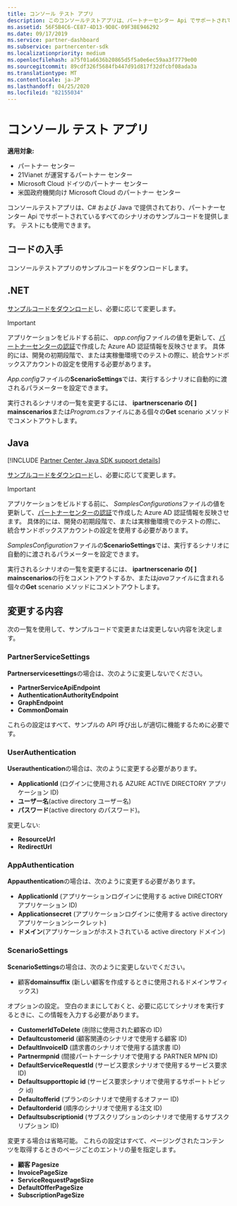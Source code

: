 ```yaml
---
title: コンソール テスト アプリ
description: このコンソールテストアプリは、パートナーセンター Api でサポートされているすべてのシナリオのサンプルコードを提供します。 テストにも使用できます。
ms.assetid: 56F5B4C6-CE87-4D13-9D8C-09F38E946292
ms.date: 09/17/2019
ms.service: partner-dashboard
ms.subservice: partnercenter-sdk
ms.localizationpriority: medium
ms.openlocfilehash: a75f01a6636b20865d5f5a0e6ec59aa3f7779e00
ms.sourcegitcommit: 89cdf326f5684fb447d91d817f32dfcbf08ada3a
ms.translationtype: MT
ms.contentlocale: ja-JP
ms.lasthandoff: 04/25/2020
ms.locfileid: "82155034"
---
```

# <a name="console-test-app"></a>コンソール テスト アプリ

**適用対象:**

- パートナー センター
- 21Vianet が運営するパートナー センター
- Microsoft Cloud ドイツのパートナー センター
- 米国政府機関向け Microsoft Cloud のパートナー センター

コンソールテストアプリは、C# および Java で提供されており、パートナーセンター Api でサポートされているすべてのシナリオのサンプルコードを提供します。 テストにも使用できます。

## <a name="get-the-code"></a>コードの入手

コンソールテストアプリのサンプルコードをダウンロードします。

## <a name="net"></a>.NET

[サンプルコードをダウンロード](https://go.microsoft.com/fwlink/p/?LinkId=746682)し、必要に応じて変更します。

> [!IMPORTANT]
> アプリケーションをビルドする前に、 *app.config*ファイルの値を更新して、[パートナーセンターの認証](partner-center-authentication.md)で作成した Azure AD 認証情報を反映させます。 具体的には、開発の初期段階で、または実稼働環境でのテストの際に、統合サンドボックスアカウントの設定を使用する必要があります。

*App.config*ファイルの**ScenarioSettings**では、実行するシナリオに自動的に渡されるパラメーターを設定できます。

実行されるシナリオの一覧を変更するには、 **ipartnerscenario の\[ \] mainscenarios**または*Program.cs*ファイルにある個々の**Get** scenario メソッドでコメントアウトします。

## <a name="java"></a>Java

[!INCLUDE [Partner Center Java SDK support details](../includes/java-sdk-support.md)]

[サンプルコードをダウンロード](https://go.microsoft.com/fwlink/p/?LinkId=2026887)し、必要に応じて変更します。

> [!IMPORTANT]
> アプリケーションをビルドする前に、 *SamplesConfigurations*ファイルの値を更新して、[パートナーセンターの認証](partner-center-authentication.md)で作成した Azure AD 認証情報を反映させます。 具体的には、開発の初期段階で、または実稼働環境でのテストの際に、統合サンドボックスアカウントの設定を使用する必要があります。

*SamplesConfiguration*ファイルの**ScenarioSettings**では、実行するシナリオに自動的に渡されるパラメーターを設定できます。

実行されるシナリオの一覧を変更するには、 **ipartnerscenario の\[ \] mainscenarios**の行をコメントアウトするか、または*java*ファイルに含まれる個々の**Get** scenario メソッドにコメントアウトします。

## <a name="what-to-change"></a>変更する内容

次の一覧を使用して、サンプルコードで変更または変更しない内容を決定します。

### <a name="partnerservicesettings"></a>PartnerServiceSettings

**Partnerservicesettings**の場合は、次のように変更しないでください。

- **PartnerServiceApiEndpoint**
- **AuthenticationAuthorityEndpoint**
- **GraphEndpoint**
- **CommonDomain**

これらの設定はすべて、サンプルの API 呼び出しが適切に機能するために必要です。

### <a name="userauthentication"></a>UserAuthentication

**Userauthentication**の場合は、次のように変更する必要があります。

- **ApplicationId** (ログインに使用される AZURE ACTIVE DIRECTORY アプリケーション ID)
- **ユーザー名**(active directory ユーザー名)
- **パスワード**(active directory のパスワード)。

変更しない:

- **ResourceUrl**
- **RedirectUrl**

### <a name="appauthentication"></a>AppAuthentication

**Appauthentication**の場合は、次のように変更する必要があります。

- **ApplicationId** (アプリケーションログインに使用する active DIRECTORY アプリケーション ID)
- **Applicationsecret** (アプリケーションログインに使用する active directory アプリケーションシークレット)
- **ドメイン**(アプリケーションがホストされている active directory ドメイン)

### <a name="scenariosettings"></a>ScenarioSettings

**ScenarioSettings**の場合は、次のように変更しないでください。

- 顧客**domainsuffix** (新しい顧客を作成するときに使用されるドメインサフィックス)

オプションの設定。 空白のままにしておくと、必要に応じてシナリオを実行するときに、この情報を入力する必要があります。

- **CustomerIdToDelete** (削除に使用された顧客の ID)
- **Defaultcustomerid** (顧客関連のシナリオで使用する顧客 ID)
- **DefaultInvoiceID** (請求書のシナリオで使用する請求書 ID)
- **Partnermpnid** (間接パートナーシナリオで使用する PARTNER MPN ID)
- **DefaultServiceRequestId** (サービス要求シナリオで使用するサービス要求 ID)
- **Defaultsupporttopic id** (サービス要求シナリオで使用するサポートトピック id)
- **Defaultofferid** (プランのシナリオで使用するオファー ID)
- **Defaultorderid** (順序のシナリオで使用する注文 ID)
- **Defaultsubscriptionid** (サブスクリプションのシナリオで使用するサブスクリプション ID)

変更する場合は省略可能。 これらの設定はすべて、ページングされたコンテンツを取得するときのページごとのエントリの量を指定します。

- **顧客 Pagesize**
- **InvoicePageSize**
- **ServiceRequestPageSize**
- **DefaultOfferPageSize**
- **SubscriptionPageSize**
